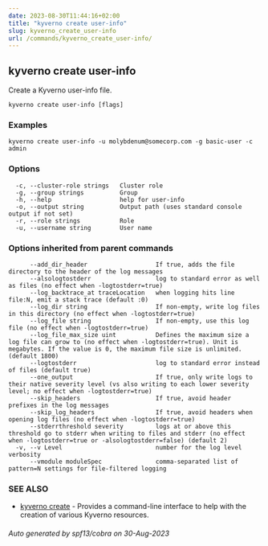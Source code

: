 ```yaml
---
date: 2023-08-30T11:44:16+02:00
title: "kyverno create user-info"
slug: kyverno_create_user-info
url: /commands/kyverno_create_user-info/
---
```

## kyverno create user-info

Create a Kyverno user-info file.

```
kyverno create user-info [flags]
```

### Examples

```
kyverno create user-info -u molybdenum@somecorp.com -g basic-user -c admin
```

### Options

```
  -c, --cluster-role strings   Cluster role
  -g, --group strings          Group
  -h, --help                   help for user-info
  -o, --output string          Output path (uses standard console output if not set)
  -r, --role strings           Role
  -u, --username string        User name
```

### Options inherited from parent commands

```
      --add_dir_header                   If true, adds the file directory to the header of the log messages
      --alsologtostderr                  log to standard error as well as files (no effect when -logtostderr=true)
      --log_backtrace_at traceLocation   when logging hits line file:N, emit a stack trace (default :0)
      --log_dir string                   If non-empty, write log files in this directory (no effect when -logtostderr=true)
      --log_file string                  If non-empty, use this log file (no effect when -logtostderr=true)
      --log_file_max_size uint           Defines the maximum size a log file can grow to (no effect when -logtostderr=true). Unit is megabytes. If the value is 0, the maximum file size is unlimited. (default 1800)
      --logtostderr                      log to standard error instead of files (default true)
      --one_output                       If true, only write logs to their native severity level (vs also writing to each lower severity level; no effect when -logtostderr=true)
      --skip_headers                     If true, avoid header prefixes in the log messages
      --skip_log_headers                 If true, avoid headers when opening log files (no effect when -logtostderr=true)
      --stderrthreshold severity         logs at or above this threshold go to stderr when writing to files and stderr (no effect when -logtostderr=true or -alsologtostderr=false) (default 2)
  -v, --v Level                          number for the log level verbosity
      --vmodule moduleSpec               comma-separated list of pattern=N settings for file-filtered logging
```

### SEE ALSO

* [kyverno create](kyverno_create.md)	 - Provides a command-line interface to help with the creation of various Kyverno resources.

###### Auto generated by spf13/cobra on 30-Aug-2023
